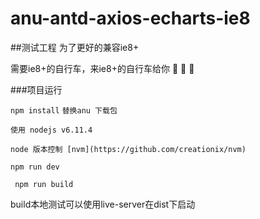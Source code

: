 # anu-antd-axios-echarts-ie8
##测试工程 为了更好的兼容ie8+

需要ie8+的自行车，来ie8+的自行车给你 :bicyclist: :bicyclist: :bicyclist:

###项目运行

``` npm install ```
``` 替换anu 下载包 ```

``` 使用 nodejs v6.11.4 ```

``` node 版本控制 [nvm](https://github.com/creationix/nvm) ```


``` npm run dev ```

``` npm run build```

build本地测试可以使用live-server在dist下启动
